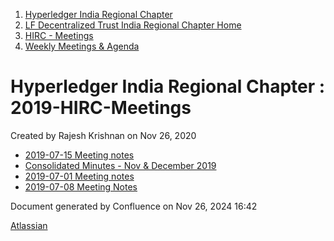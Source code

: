 1. [Hyperledger India Regional Chapter](index.html)
2. [LF Decentralized Trust India Regional Chapter Home](LF-Decentralized-Trust-India-Regional-Chapter-Home_19169282.html)
3. [HIRC - Meetings](HIRC---Meetings_19169350.html)
4. [Weekly Meetings &amp; Agenda](19169352.html)

# Hyperledger India Regional Chapter : 2019-HIRC-Meetings

Created by Rajesh Krishnan on Nov 26, 2020

- [2019-07-15 Meeting notes](2019-07-15-Meeting-notes_19169356.html)
- [Consolidated Minutes - Nov &amp; December 2019](19169391.html)
- [2019-07-01 Meeting notes](2019-07-01-Meeting-notes_19169353.html)
- [2019-07-08 Meeting Notes](2019-07-08-Meeting-Notes_19169355.html)

Document generated by Confluence on Nov 26, 2024 16:42

[Atlassian](http://www.atlassian.com/)
